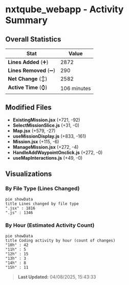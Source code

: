 # nxtqube_webapp - Activity Summary 

## Overall Statistics

| Stat                   | Value                                                             |
| ---------------------- | ----------------------------------------------------------------- |
| **Lines Added** (➕)   | 2872                                          |
| **Lines Removed** (➖) | 290                                        |
| **Net Change** (↕)    | 2582                |
| **Active Time** (⌚)   | 106 minutes |


## Modified Files
- **ExistingMission.jsx** (+721, -92)
- **SelectMissionSlice.js** (+31, -0)
- **Map.jsx** (+579, -27)
- **useMissionDisplay.js** (+833, -161)
- **Mission.jsx** (+115, -6)
- **ManageMission.jsx** (+272, -4)
- **HandleAddWaypointOnclick.js** (+272, -0)
- **useMapInteractions.js** (+49, -0)

## Visualizations

### By File Type (Lines Changed)

```mermaid
pie showData
title Lines changed by file type
".jsx" : 1816
".js" : 1346
```

### By Hour (Estimated Activity Count)

```mermaid
pie showData
title Coding activity by hour (count of changes)
"10h" : 42
"11h" : 5
"12h" : 15
"13h" : 3
"14h" : 8
"15h" : 11
```


> **Last Updated:** 04/08/2025, 15:43:33